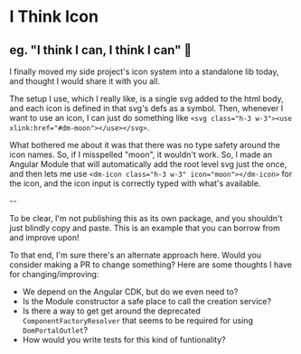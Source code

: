 # I Think Icon

## eg. "I think I can, I think I can" 🚋

I finally moved my side project's icon system into a standalone lib today, and thought I would share it with you all.

The setup I use, which I really like, is a single svg added to the html body, and each icon is defined in that svg's defs as a symbol. Then, whenever I want to use an icon, I can just do something like `<svg class="h-3 w-3"><use xlink:href="#dm-moon"></use></svg>`.

What bothered me about it was that there was no type safety around the icon names. So, if I misspelled "moon", it wouldn't work. So, I made an Angular Module that will automatically add the root level svg just the once, and then lets me use `<dm-icon class="h-3 w-3" icon="moon"></dm-icon>` for the icon, and the icon input is correctly typed with what's available.

--

To be clear, I'm not publishing this as its own package, and you shouldn't just blindly copy and paste. This is an example that you can borrow from and improve upon!

To that end, I'm sure there's an alternate approach here. Would you consider making a PR to change something? Here are some thoughts I have for changing/improving:

- We depend on the Angular CDK, but do we even need to?
- Is the Module constructor a safe place to call the creation service?
- Is there a way to get get around the deprecated `ComponentFactoryResolver` that seems to be required for using `DomPortalOutlet`?
- How would you write tests for this kind of funtionality?

